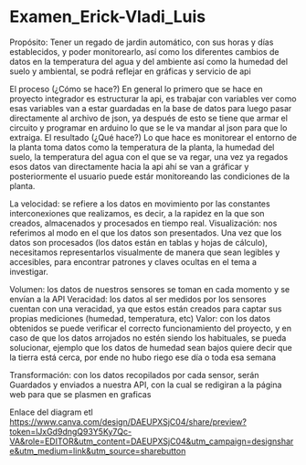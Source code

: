 # Examen_Erick-Vladi_Luis

Propósito: 
Tener un regado de jardin automático, con sus horas y días establecidos, y poder monitorearlo, así como los diferentes cambios de datos en la temperatura del agua y del ambiente así como la humedad del suelo y ambiental, se podrá reflejar en gráficas y servicio de api



El proceso (¿Cómo se hace?)
 En general lo primero que se hace en proyecto integrador es estructurar la api, es trabajar con variables ver como esas variables van a estar guardadas en la base de datos para luego pasar directamente al archivo de json, ya después de esto se tiene que armar el circuito y programar en arduino lo que se le va mandar al json para que lo extraiga.
El resultado (¿Qué hace?)
 Lo que hace es monitorear el entorno de la planta toma datos como la temperatura de la planta, la humedad del suelo, la temperatura del agua con el que se va regar, una vez ya regados esos datos van directamente hacia la api ahí se van a gráficar y posteriormente el usuario puede estár monitoreando las condiciones de la planta.
 
 La velocidad: se refiere a los datos en movimiento por las constantes interconexiones que realizamos, es decir, a la rapidez en la que son creados, almacenados y procesados en tiempo real.
Visualización: nos referimos al modo en el que los datos son presentados. Una vez que los datos son procesados (los datos están en tablas y hojas de cálculo), necesitamos representarlos visualmente de manera que sean legibles y accesibles, para encontrar patrones y claves ocultas en el tema a investigar.

Volumen: los datos de nuestros sensores se toman en cada momento y se envían a la API
Veracidad: los datos al ser medidos por los sensores cuentan con una veracidad, ya que estos están creados para captar sus propias mediciones (humedad, temperatura, etc)
Valor: con los datos obtenidos se puede verificar el correcto funcionamiento del proyecto, y en caso de que los datos arrojados no estén siendo los habituales, se pueda solucionar, ejemplo que los datos de humedad sean bajos quiere decir que la tierra está cerca, por ende no hubo riego ese día o toda esa semana

Transformación: con los datos recopilados por cada sensor, serán Guardados y enviados a nuestra API, con la cual se redigiran a la página web para que se plasmen en graficas

Enlace del diagram etl
https://www.canva.com/design/DAEUPXSjC04/share/preview?token=lJxGd9dngQ93Y5Ky7Qc-VA&role=EDITOR&utm_content=DAEUPXSjC04&utm_campaign=designshare&utm_medium=link&utm_source=sharebutton 
